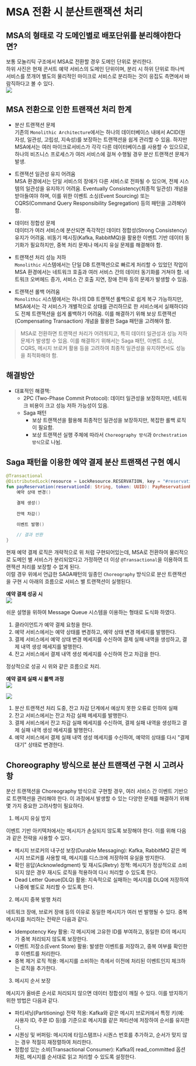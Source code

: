 # MSA 전환 시 분산트랜잭션 처리

## MSA의 형태로 각 도메인별로 배포단위를 분리해야한다면?
보통 모놀리틱 구조에서 MSA로 전환할 경우 도메인 단위로 분리한다.  
하위 사진은 현재 콘서트 예약 서비스의 도메인 단위이며, 분리 시 하위 단위로 하나씩 서비스를 쪼개어 별도의 물리적인 마이크로 서비스로 분리하는 것이 응집도 측면에서 바람직하다고 볼 수 있다.  
![](images/콘서트_예약_서비스_도메인.png)

## MSA 전환으로 인한 트랜잭션 처리 한계
- 분산 트랜잭션 문제  
기존의 `Monolithic Architecture`에서는 하나의 데이터베이스 내에서 ACID(원자성, 일관성, 고립성, 지속성)를 보장하는 트랜잭션을 쉽게 관리할 수 있음.
하지만 MSA에서는 여러 마이크로서비스가 각각 다른 데이터베이스를 사용할 수 있으므로, 하나의 비즈니스 프로세스가 여러 서비스에 걸쳐 수행될 경우 분산 트랜잭션 문제가 발생.

- 트랜잭션 일관성 유지 어려움  
MSA 환경에서는 단일 서비스의 장애가 다른 서비스로 전파될 수 있으며, 전체 시스템의 일관성을 유지하기 어려움.
Eventually Consistency(최종적 일관성) 개념을 받아들여야 하며, 이를 위한 이벤트 소싱(Event Sourcing) 또는 CQRS(Command Query Responsibility Segregation) 등의 패턴을 고려해야 함.

- 데이터 정합성 문제    
데이터가 여러 서비스에 분산되면 즉각적인 데이터 정합성(Strong Consistency) 유지가 어려움.
비동기 메시징(Kafka, RabbitMQ)을 활용한 이벤트 기반 데이터 동기화가 필요하지만, 중복 처리 문제나 메시지 유실 문제를 해결해야 함.

- 트랜잭션 처리 성능 저하  
`Monolithic` 시스템에서는 단일 DB 트랜잭션으로 빠르게 처리할 수 있었던 작업이 MSA 환경에서는 네트워크 호출과 여러 서비스 간의 데이터 동기화를 거쳐야 함.
네트워크 오버헤드 증가, 서비스 간 호출 지연, 장애 전파 등의 문제가 발생할 수 있음.

- 트랜잭션 롤백 어려움    
`Monolithic` 시스템에서는 하나의 DB 트랜잭션 롤백으로 쉽게 복구 가능하지만, MSA에서는 각 서비스가 개별적으로 상태를 관리하므로 한 서비스에서 실패하더라도 전체 트랜잭션을 쉽게 롤백하기 어려움.
이를 해결하기 위해 보상 트랜잭션(Compensating Transaction) 개념을 활용한 Saga 패턴을 고려해야 함.

> MSA로 전환하면 트랜잭션 처리가 어려워지고, 특히 데이터 일관성과 성능 저하 문제가 발생할 수 있음. 이를 해결하기 위해서는 Saga 패턴, 이벤트 소싱, CQRS, 메시지 브로커 활용 등을 고려하여 최종적 일관성을 유지하면서도 성능을 최적화해야 함.

## 해결방안
- 대표적인 해결책:
  - 2PC (Two-Phase Commit Protocol): 데이터 일관성을 보장하지만, 네트워크 비용이 크고 성능 저하 가능성이 있음.
  - Saga 패턴
    - 보상 트랜잭션을 활용해 최종적인 일관성을 보장하지만, 복잡한 롤백 로직이 필요함.
    - 보상 트랜잭션 실행 주체에 따라서 `Choreography 방식`과 `Orchestration 방식`으로 나뉨. 


## Saga 패턴을 이용한 예약 결제 분산 트랜잭션 구현 예시

```kotlin
@Transactional
@DistributedLock(resource = LockResource.RESERVATION, key = "#reservationId", strategy = LockStrategy.REDIS_PUB_SUB)
fun payReservation(reservationId: String, token: UUID): PayReservationResult {
    예약 상태 변경()

    결제 생성()
    
    잔액 차감()

    이벤트 발행()

    // 결과 반환
}
```
현재 예약 결제 로직은 개략적으로 위 처럼 구현되어있는데, MSA로 전환하여 물리적으로 도메인 별 서비스가 분리되었다고 가정하면 더 이상 `@Transactional`을 이용하여 트랜잭션 처리를 보장할 수 없게 된다.  
이럴 경우 위에서 언급한 SAGA패턴의 일종인 `Choreography` 방식으로 분산 트랜잭션을 구현 시 아래의 흐름으로 서비스 별 트랜잭션이 실행된다. 

**예약 결제 성공 시**  
![](images/분산_트랜잭션_성공.png)

쉬운 설명을 위하여 Message Queue 시스템을 이용하는 형태로 도식화 하였다.

1. 클라이언트가 예약 결제 요청을 한다.
2. 예약 서비스에서는 예약 상태를 변경하고, 예약 상태 변경 메세지를 발행한다.
3. 결제 서비스에서 예약 상태 변경 메세지를 수신하여 결제 실패 내역을 생성하고, 결제 내역 생성 메세지를 발행한다.
4. 잔고 서비스에서 결제 내역 생성 메세지를 수신하여 잔고 차감을 한다.

정상적으로 성공 시 위와 같은 흐름으로 처리. 

**예약 결제 실패 시 롤백 과정**  
![](images/분산_트랜잭션_실패_롤백_1.png)

![](images/분산_트랜잭션_실패_롤백_2.png)  

1. 분산 트랜잭션 처리 도중, 잔고 차감 단계에서 예상치 못한 오류로 인하여 실패
2. 잔고 서비스에서는 잔고 차감 실패 메세지를 발행한다.
3. 결제 서비스에서 잔고 차감 실패 메세지를 수신하여, 결제 실패 내역을 생성하고 결제 실패 내역 생성 메세지를 발행한다.
4. 예약 서비스에서 결제 실패 내역 생성 메세지를 수신하여, 예약의 상태를 다시 "결제 대기" 상태로 변경한다.


## Choreography 방식으로 분산 트랜잭션 구현 시 고려사항
분산 트랜잭션을 Choreography 방식으로 구현할 경우, 여러 서비스 간 이벤트 기반으로 트랜잭션을 관리해야 한다. 이 과정에서 발생할 수 있는 다양한 문제를 해결하기 위해 몇 가지 중요한 고려사항이 필요하다.

1. 메시지 유실 방지

이벤트 기반 아키텍처에서는 메시지가 손실되지 않도록 보장해야 한다. 이를 위해 다음과 같은 전략을 사용할 수 있다.

- 메시지 브로커의 내구성 보장(Durable Messaging): Kafka, RabbitMQ 같은 메시지 브로커를 사용할 때, 메시지를 디스크에 저장하여 유실을 방지한다.
- 확인 응답(Acknowledgment) 및 재시도(Retry) 정책: 메시지가 정상적으로 소비되지 않은 경우 재시도 로직을 적용하여 다시 처리할 수 있도록 한다.
- Dead Letter Queue(DLQ) 활용: 지속적으로 실패하는 메시지를 DLQ에 저장하여 나중에 별도로 처리할 수 있도록 한다.

2. 메시지 중복 발행 처리

네트워크 장애, 브로커 장애 등의 이유로 동일한 메시지가 여러 번 발행될 수 있다. 중복 메시지를 처리하는 전략은 다음과 같다.

- Idempotency Key 활용: 각 메시지에 고유한 ID를 부여하고, 동일한 ID의 메시지가 중복 처리되지 않도록 보장한다.
- 이벤트 저장소(Event Store) 활용: 발생한 이벤트를 저장하고, 중복 여부를 확인한 후 이벤트를 처리한다.
- 중복 제거 로직 적용: 메시지를 소비하는 측에서 이전에 처리된 이벤트인지 체크하는 로직을 추가한다.

3. 메시지 순서 보장

메시지가 올바른 순서로 처리되지 않으면 데이터 정합성이 깨질 수 있다. 이를 방지하기 위한 방법은 다음과 같다.

- 파티셔닝(Partitioning) 전략 적용: Kafka와 같은 메시지 브로커에서 특정 키(예: 사용자 ID, 주문 ID 등)를 기준으로 메시지를 같은 파티션에 저장하여 순서를 유지한다.
- 시퀀싱 및 버퍼링: 메시지에 타임스탬프나 시퀀스 번호를 추가하고, 순서가 맞지 않는 경우 적절히 재정렬하여 처리한다.
- 정합성 있는 소비(Transactional Consumer): Kafka의 read_committed 옵션처럼, 메시지를 순서대로 읽고 처리할 수 있도록 설정한다.
